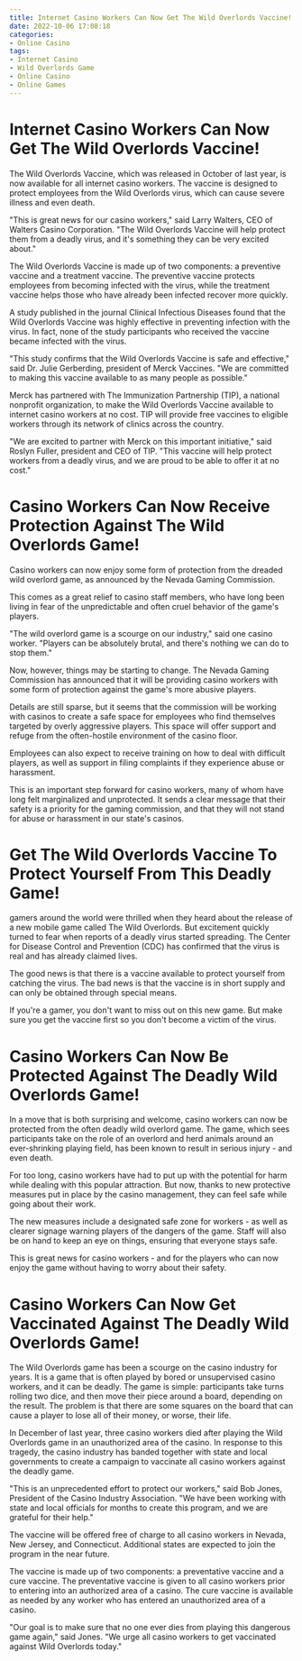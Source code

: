 ```yaml
---
title: Internet Casino Workers Can Now Get The Wild Overlords Vaccine!
date: 2022-10-06 17:08:18
categories:
- Online Casino
tags:
- Internet Casino
- Wild Overlords Game
- Online Casino
- Online Games
---
```



#  Internet Casino Workers Can Now Get The Wild Overlords Vaccine!

The Wild Overlords Vaccine, which was released in October of last year, is now available for all internet casino workers. The vaccine is designed to protect employees from the Wild Overlords virus, which can cause severe illness and even death.

"This is great news for our casino workers," said Larry Walters, CEO of Walters Casino Corporation. "The Wild Overlords Vaccine will help protect them from a deadly virus, and it's something they can be very excited about."

The Wild Overlords Vaccine is made up of two components: a preventive vaccine and a treatment vaccine. The preventive vaccine protects employees from becoming infected with the virus, while the treatment vaccine helps those who have already been infected recover more quickly.

A study published in the journal Clinical Infectious Diseases found that the Wild Overlords Vaccine was highly effective in preventing infection with the virus. In fact, none of the study participants who received the vaccine became infected with the virus.

"This study confirms that the Wild Overlords Vaccine is safe and effective," said Dr. Julie Gerberding, president of Merck Vaccines. "We are committed to making this vaccine available to as many people as possible."

Merck has partnered with The Immunization Partnership (TIP), a national nonprofit organization, to make the Wild Overlords Vaccine available to internet casino workers at no cost. TIP will provide free vaccines to eligible workers through its network of clinics across the country.

"We are excited to partner with Merck on this important initiative," said Roslyn Fuller, president and CEO of TIP. "This vaccine will help protect workers from a deadly virus, and we are proud to be able to offer it at no cost."

#  Casino Workers Can Now Receive Protection Against The Wild Overlords Game!

Casino workers can now enjoy some form of protection from the dreaded wild overlord game, as announced by the Nevada Gaming Commission.

This comes as a great relief to casino staff members, who have long been living in fear of the unpredictable and often cruel behavior of the game's players.

"The wild overlord game is a scourge on our industry," said one casino worker. "Players can be absolutely brutal, and there's nothing we can do to stop them."

Now, however, things may be starting to change. The Nevada Gaming Commission has announced that it will be providing casino workers with some form of protection against the game's more abusive players.

Details are still sparse, but it seems that the commission will be working with casinos to create a safe space for employees who find themselves targeted by overly aggressive players. This space will offer support and refuge from the often-hostile environment of the casino floor.

Employees can also expect to receive training on how to deal with difficult players, as well as support in filing complaints if they experience abuse or harassment.

This is an important step forward for casino workers, many of whom have long felt marginalized and unprotected. It sends a clear message that their safety is a priority for the gaming commission, and that they will not stand for abuse or harassment in our state's casinos.

#  Get The Wild Overlords Vaccine To Protect Yourself From This Deadly Game!

 gamers around the world were thrilled when they heard about the release of a new mobile game called The Wild Overlords. But excitement quickly turned to fear when reports of a deadly virus started spreading. The Center for Disease Control and Prevention (CDC) has confirmed that the virus is real and has already claimed lives.

The good news is that there is a vaccine available to protect yourself from catching the virus. The bad news is that the vaccine is in short supply and can only be obtained through special means.

If you're a gamer, you don't want to miss out on this new game. But make sure you get the vaccine first so you don't become a victim of the virus.

#  Casino Workers Can Now Be Protected Against The Deadly Wild Overlords Game!

In a move that is both surprising and welcome, casino workers can now be protected from the often deadly wild overlord game. The game, which sees participants take on the role of an overlord and herd animals around an ever-shrinking playing field, has been known to result in serious injury - and even death.

For too long, casino workers have had to put up with the potential for harm while dealing with this popular attraction. But now, thanks to new protective measures put in place by the casino management, they can feel safe while going about their work.

The new measures include a designated safe zone for workers - as well as clearer signage warning players of the dangers of the game. Staff will also be on hand to keep an eye on things, ensuring that everyone stays safe.

This is great news for casino workers - and for the players who can now enjoy the game without having to worry about their safety.

#  Casino Workers Can Now Get Vaccinated Against The Deadly Wild Overlords Game!

The Wild Overlords game has been a scourge on the casino industry for years. It is a game that is often played by bored or unsupervised casino workers, and it can be deadly. The game is simple: participants take turns rolling two dice, and then move their piece around a board, depending on the result. The problem is that there are some squares on the board that can cause a player to lose all of their money, or worse, their life.

In December of last year, three casino workers died after playing the Wild Overlords game in an unauthorized area of the casino. In response to this tragedy, the casino industry has banded together with state and local governments to create a campaign to vaccinate all casino workers against the deadly game.

"This is an unprecedented effort to protect our workers," said Bob Jones, President of the Casino Industry Association. "We have been working with state and local officials for months to create this program, and we are grateful for their help."

The vaccine will be offered free of charge to all casino workers in Nevada, New Jersey, and Connecticut. Additional states are expected to join the program in the near future.

The vaccine is made up of two components: a preventative vaccine and a cure vaccine. The preventative vaccine is given to all casino workers prior to entering into an authorized area of a casino. The cure vaccine is available as needed by any worker who has entered an unauthorized area of a casino.

"Our goal is to make sure that no one ever dies from playing this dangerous game again," said Jones. "We urge all casino workers to get vaccinated against Wild Overlords today."